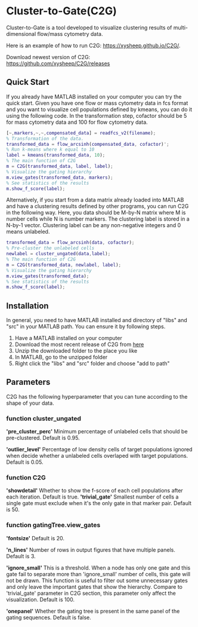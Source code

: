 # Cluster-to-Gate(C2G)
Cluster-to-Gate is a tool developed to visualize clustering results of multi-dimensional flow/mass cytometry data. 

Here is an example of how to run C2G: https://xysheep.github.io/C2G/. 

Download newest version of C2G: https://github.com/xysheep/C2G/releases

## Quick Start
If you already have MATLAB installed on your computer you can try the quick start. Given you have one flow or mass cytometry data in fcs format and you want to visualize cell populations defined by kmeans, you can do it using the following code. In the transformation step, cofactor should be 5 for mass cytometry data and 100 for flow cytometry data.
```MATLAB
[~,markers,~,~,compensated_data] = readfcs_v2(filename);
% Transformation of the data. 
transformed_data = flow_arcsinh(compensated_data, cofactor)';
% Run k-means where k equal to 10
label = kmeans(transformed_data, 10);
% The main function of C2G
m = C2G(transformed_data, label, label);
% Visualize the gating hierarchy
m.view_gates(transformed_data, markers);
% See statistics of the results
m.show_f_score(label);
```
Alternatively, if you start from a data matrix already loaded into MATLAB and have a clustering results defined by other programs, you can run C2G in the following way. Here, you data should be M-by-N matrix where M is number cells while N is number markers. The clustering label is stored in a N-by-1 vector. Clustering label can be any non-negative integers and 0 means unlabeled.  
```MATLAB
transformed_data = flow_arcsinh(data, cofactor);
% Pre-cluster the unlabeled cells
newlabel = cluster_ungated(data,label);
% The main function of C2G
m = C2G(transformed_data, newlabel, label);
% Visualize the gating hierarchy
m.view_gates(transformed_data);
% See statistics of the results
m.show_f_score(label);
```
## Installation
In general, you need to have MATLAB installed and directory of "libs" and "src" in your MATLAB path. You can ensure it by following steps. 
1. Have a MATLAB installed on your computer
2. Download the most recent release of C2G from [here](https://github.com/xysheep/C2G/releases)
3. Unzip the downloaded folder to the place you like
4. In MATLAB, go to the unzipped folder
5. Right click the "libs" and "src" folder and choose "add to path"
## Parameters
C2G has the following hyperparameter that you can tune according to the shape of your data. 
### function cluster_ungated
**'pre_cluster_perc'** Minimum percentage of unlabeled cells that should be pre-clustered. Default is 0.95. 

**'outlier_level'** Percentage of low density cells of target populations ignored when decide whether a unlabeled cells overlaped with target populations. Default is 0.05. 
### function C2G
**'showdetail'** Whether to show the f-score of each cell populations after each iteration. Default is true. 
**'trivial_gate'** Smallest number of cells a single gate must exclude when it's the only gate in that marker pair. Default is 50.
### function gatingTree.view_gates
**'fontsize'** Default is 20. 

**'n_lines'** Number of rows in output figures that have multiple panels. Default is 3. 

**'ignore_small'** This is a threshold. When a node has only one gate and this gate fail to separate more than 'ignore_small' number of cells, this gate will not be drawn.  This function is useful to filter out some unnecessary gates and only leave the important gates that show the hierarchy.  Compare to 'trivial_gate' parameter in C2G section, this parameter only affect the visualization. Default is 100. 

**'onepanel'** Whether the gating tree is present in the same panel of the gating sequences. Default is false. 
